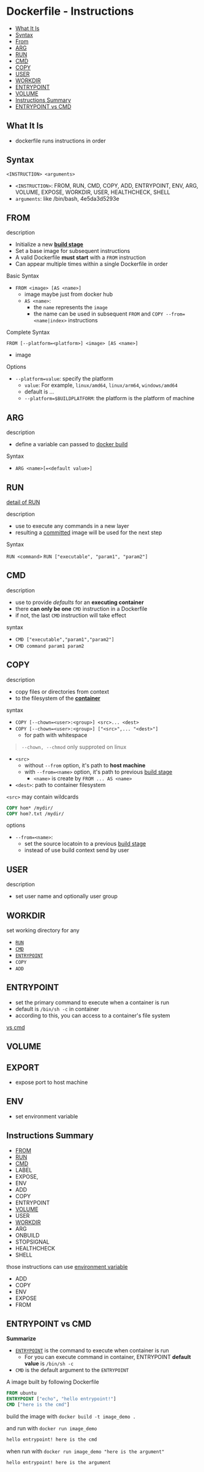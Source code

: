 # Dockerfile - Instructions

* [What It Is](#what-it-is)
* [Syntax](#syntax)
* [From](#from)
* [ARG](#arg)
* [RUN](#run)
* [CMD](#cmd)
* [COPY](#copy)
* [USER](#user)
* [WORKDIR](#workdir)
* [ENTRYPOINT](#entrypoint)
* [VOLUME](#volume)
* [Instructions Summary](#instructions-summary)
* [ENTRYPOINT vs CMD](#entrypoint-vs-cmd)

## What It Is

- dockerfile runs instructions in order

## Syntax

`<INSTRUCTION> <arguments>`

- `<INSTRUCTION>`: FROM, RUN, CMD, COPY, ADD, ENTRYPOINT, ENV, ARG, VOLUME, EXPOSE, WORKDIR, USER, HEALTHCHECK, SHELL
- `arguments`: like /bin/bash, 4e5da3d5293e

## FROM

description

- Initialize a new [**build stage**](docker-dockerfile.md#build-stage)
- Set a base image for subsequent instructions
- A valid Dockerfile **must start** with a `FROM` instruction
- Can appear multiple times within a single Dockerfile in order

Basic Syntax

- `FROM <image> [AS <name>]`
  - image maybe just from docker hub
  - `AS <name>`: 
    - the `name` represents the `image`
    - the name can be used in subsequent `FROM` and `COPY --from=<name|index>` instructions

Complete Syntax

`FROM [--platform=<platform>] <image> [AS <name>]`

- image

Options

- `--platform=value`: specify the platform
  - `value`: For example, `linux/amd64`, `linux/arm64`, `windows/amd64`
  - default is ...
  - `--platform=$BUILDPLATFORM`: the platform is the platform of machine 

## ARG

description

- define a variable can passed to [docker build](docker-command-line-interface.md#build)

Syntax

- `ARG <name>[=<default value>]`

## RUN

[detail of RUN](dockerfile-instructions-run.md)

description

- use to execute any commands in a new layer
- resulting a [committed](docker-command-list.md#commit) image will be used for the next step

Syntax

`RUN <command>`
`RUN ["executable", "param1", "param2"]`

## CMD

description

- use to provide *defaults* for an **executing container**
- there **can only be one** `CMD` instruction in a Dockerfile
- if not, the last `CMD` instruction will take effect

syntax

- `CMD ["executable","param1","param2"]`
- `CMD command param1 param2`

## COPY

description

- copy files or directories from context
- to the filesystem of the [**container**](docker-glossary.md#container)

syntax

- `COPY [--chown=<user>:<group>] <src>... <dest>`
- `COPY [--chown=<user>:<group>] ["<src>",... "<dest>"]`
  - for path with whitespace

> `--chown, --chmod` only supproted on linux

- `<src>`
  - without `--from` option, it's path to **host machine**
  - with `--from=<name>` option, it's path to previous [build stage](docker-dockerfile.md#build-stage)
    - `<name>` is create by `FROM ... AS <name>`
- `<dest>`: path to container filesystem

`<src>` may contain wildcards

```dockerfile
COPY hom* /mydir/
COPY hom?.txt /mydir/
```

options

- `--from=<name>`:
  - set the source locatoin to a previous [build stage](docker-dockerfile.md#build-stage)
  - instead of use build context send by user

## USER

description

- set user name and optionally user group

## WORKDIR

set working directory for any

- [`RUN`](dockerfile-instructions-run.md)
- [`CMD`](#cmd)
- [`ENTRYPOINT`](#entrypoint)
- `COPY`
- `ADD`

## ENTRYPOINT

- set the primary command to execute when a container is run
- default is `/bin/sh -c` in container
- according to this, you can access to a container's file system

[vs cmd](#entrypoint-vs-cmd)

## VOLUME

## EXPORT

- expose port to host machine

## ENV

- set environment variable

## Instructions Summary

- [FROM](#from)
- [RUN](#run)
- [CMD](#cmd)
- LABEL
- EXPOSE,
- ENV
- ADD
- COPY
- ENTRYPOINT
- [VOLUME](#volume)
- USER
- [WORKDIR](#workdir)
- ARG
- ONBUILD
- STOPSIGNAL
- HEALTHCHECK
- SHELL

those instructions can use [environment variable]()

- ADD
- COPY
- ENV
- EXPOSE
- FROM

## ENTRYPOINT vs CMD

**Summarize**

- [`ENTRYPOINT`](#entrypoint) is the command to execute when container is run
  - For you can execute command in container, ENTRYPOINT **default value** is `/bin/sh -c`
- `CMD` is the default argument to the `ENTRYPOINT`

A image built by following Dockerfile 

```dockerfile
FROM ubuntu
ENTRYPOINT ["echo", "hello entrypoint!"]
CMD ["here is the cmd"]
```

build the image with `docker build -t image_demo .`

and run with `docker run image_demo`

```sh
hello entrypoint! here is the cmd
```

when run with `docker run image_demo "here is the argument"`

```sh
hello entrypoint! here is the argument
```



